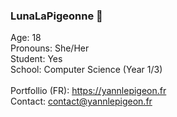 ### LunaLaPigeonne 🐲

Age: 18 <br />
Pronouns: She/Her <br />
Student: Yes <br /> 
School: Computer Science (Year 1/3) <br />
<br />
Portfollio (FR): https://yannlepigeon.fr <br />
Contact: contact@yannlepigeon.fr

